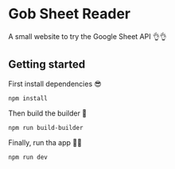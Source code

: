 # Gob Sheet Reader
A small website to try the Google Sheet API 👌👌

## Getting started

First install dependencies 😎

```
npm install
```

Then build the builder 🤔
```
npm run build-builder
```

Finally, run tha app 🚀🚀
```
npm run dev
```
